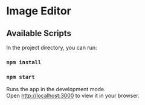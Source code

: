 # Image Editor

## Available Scripts

In the project directory, you can run:

### `npm install`
### `npm start`
Runs the app in the development mode.\
Open [http://localhost:3000](http://localhost:3000) to view it in your browser.

